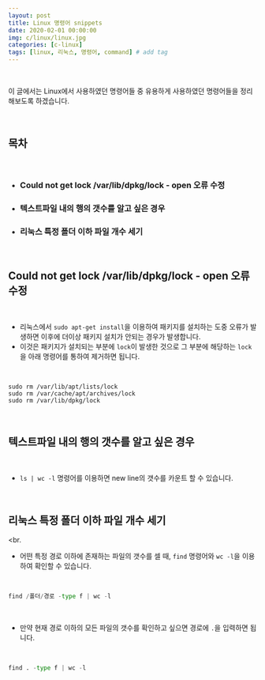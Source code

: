 ```yaml
---
layout: post
title: Linux 명령어 snippets
date: 2020-02-01 00:00:00
img: c/linux/linux.jpg
categories: [c-linux] 
tags: [linux, 리눅스, 명령어, command] # add tag
---
```


<br>

이 글에서는 Linux에서 사용하였던 명령어들 중 유용하게 사용하였던 명령어들을 정리해보도록 하겠습니다.

<br>

## **목차**

<br>

- ### Could not get lock /var/lib/dpkg/lock - open 오류 수정
- ### 텍스트파일 내의 행의 갯수를 알고 싶은 경우
- ### 리눅스 특정 폴더 이하 파일 개수 세기

<br>

## **Could not get lock /var/lib/dpkg/lock - open 오류 수정**

<br>

- 리눅스에서 `sudo apt-get install`을 이용하여 패키지를 설치하는 도중 오류가 발생하면 이후에 더이상 패키지 설치가 안되는 경우가 발생합니다.
- 이것은 패키지가 설치되는 부분에 `lock`이 발생한 것으로 그 부분에 해당하는 `lock`을 아래 명령어를 통하여 제거하면 됩니다.

<br>

```
sudo rm /var/lib/apt/lists/lock
sudo rm /var/cache/apt/archives/lock
sudo rm /var/lib/dpkg/lock
```

<br>

## **텍스트파일 내의 행의 갯수를 알고 싶은 경우**

<br>

- `ls | wc -l` 명령어를 이용하면 new line의 갯수를 카운트 할 수 있습니다.

<br>

## **리눅스 특정 폴더 이하 파일 개수 세기**

<br.

- 어떤 특정 경로 이하에 존재하는 파일의 갯수를 셀 때, `find` 명령어와 `wc -l`을 이용하여 확인할 수 있습니다.

<br>

```python
find /폴더/경로 -type f | wc -l
```

<br>

- 만약 현재 경로 이하의 모든 파일의 갯수를 확인하고 싶으면 경로에 `.`을 입력하면 됩니다.

<br>

```python
find . -type f | wc -l
```

<br>
